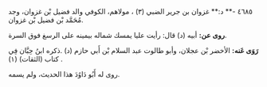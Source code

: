 ٤٦٨٥ -** د:** غزوان بن جرير الضبي (٣) ، مولاهم، الكوفي والد فضيل بْن غزوان، وجد مُحَمَّد بْن فضيل بْن غزوان.

**روى عن:** أبيه (د) قال: رأيت عليا يمسك شماله بيمينه على الرسغ فوق السرة.

**رَوَى عَنه:** الأخضر بْن عجلان، وأبو طالوت عبد السلام بْن أَبي حازم (د) .ذكره ابنُ حِبَّان فِي كتاب (الثقات) (١) .

روى له أَبُو دَاوُدَ هذا الحديث، ولم يسمه.